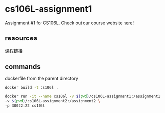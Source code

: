 # cs106L-assignment1
Assignment #1 for CS106L. Check out our course website [here](http://cs106l.stanford.edu)!


## resources

[课程链接](https://web.stanford.edu/class/archive/cs/cs106l/cs106l.1212/assignments.html)

## commands

dockerfile from the parent directory

```bash
docker build -t cs106l .
```

```bash
docker run -it --name cs106l -v $(pwd)/cs106L-assignment1:/assignment1 \
-v $(pwd)/cs106L-assignment2:/assignment2 \
-p 30022:22 cs106l
```
